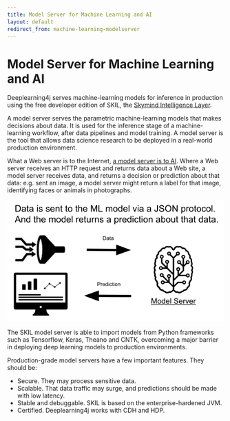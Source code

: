 ```yaml
---
title: Model Server for Machine Learning and AI 
layout: default
redirect_from: machine-learning-modelserver
---
```


# Model Server for Machine Learning and AI

Deeplearning4j serves machine-learning models for inference in production using the free developer edition of SKIL, the [Skymind Intelligence Layer](https://skymind.ai/products). 

A model server serves the parametric machine-learning models that makes decisions about data. It is used for the inference stage of a machine-learning workflow, after data pipelines and model training. A model server is the tool that allows data science research to be deployed in a real-world production environment.

What a Web server is to the Internet, [a model server is to AI](https://docs.google.com/presentation/d/1psNOQ3ZpPFeak2zsjO5EgUS-ypoFeyw-3eiLNvyEZzg/edit?usp=sharing). Where a Web server receives an HTTP request and returns data about a Web site, a model server receives data, and returns a decision or prediction about that data: e.g. sent an image, a model server might return a label for that image, identifying faces or animals in photographs.

![Alt text](./img/AI_modelserver.png)

The SKIL model server is able to import models from Python frameworks such as Tensorflow, Keras, Theano and CNTK, overcoming a major barrier in deploying deep learning models to production environments.

Production-grade model servers have a few important features. They should be:

* Secure. They may process sensitive data. 
* Scalable. That data traffic may surge, and predictions should be made with low latency.
* Stable and debuggable. SKIL is based on the enterprise-hardened JVM.
* Certified. Deeplearning4j works with CDH and HDP.
